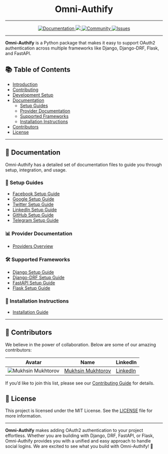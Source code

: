 <h1 align="center">Omni-Authify</h1>

---

<p align="center">
    <a href="https://mukhsin-gitbook.gitbook.io/omni-authify/">
        <img src="https://img.shields.io/static/v1?message=Documented%20on%20GitBook&logo=gitbook&logoColor=ffffff&label=%20&labelColor=5c5c5c&color=3F89A1" alt="Documentation"/>
    </a>
    <a href="https://github.com/Omni-Libraries/omni-authify.git">
        <img src="https://img.shields.io/badge/Open_Source-❤️-FDA599?"/>
    </a>
    <a href="https://discord.gg/BQrvDpcw">
        <img src="https://img.shields.io/badge/Community-Join%20Us-blueviolet" alt="Community"/>
    </a>
    <a href="https://github.com/Omni-Libraries/omni-authify/issues">
        <img src="https://img.shields.io/github/issues/Omni-Libraries/omni-authify" alt="Issues"/>
    </a>
</p>

---

**Omni-Authify** is a Python package that makes it easy to support OAuth2 authentication across multiple frameworks like Django, Django-DRF, Flask, and FastAPI.

## 📚 Table of Contents
- [Introduction](#omni-authify)
- [Contributing](#contributing)
- [Development Setup](#development-setup)
- [Documentation](#documentation)
  - [Setup Guides](#setup-guides)
  - [Provider Documentation](#provider-documentation)
  - [Supported Frameworks](#supported-frameworks)
  - [Installation Instructions](#installation-instructions)
- [Contributors](#contributors)
- [License](#license)

---

## 📄 Documentation

Omni-Authify has a detailed set of documentation files to guide you through setup, integration, and usage.

### 📖 Setup Guides
- [Facebook Setup Guide](docs/setup_guide/facebook.md)
- [Google Setup Guide](docs/setup_guide/google.md)
- [Twitter Setup Guide](docs/setup_guide/twitter.md)
- [LinkedIn Setup Guide](docs/setup_guide/linkedin.md)
- [GitHub Setup Guide](docs/setup_guide/github.md)
- [Telegram Setup Guide](docs/setup_guide/telegram.md)

### 📊 Provider Documentation
- [Providers Overview](docs/providers.md)

### 🛠️ Supported Frameworks
- [Django Setup Guide](docs/usage/django.md)
- [Django-DRF Setup Guide](docs/usage/django-drf.md)
- [FastAPI Setup Guide](docs/usage/fastapi.md)
- [Flask Setup Guide](docs/usage/flask.md)

### 🚀 Installation Instructions
- [Installation Guide](docs/installation.md)

---

## 👥 Contributors

We believe in the power of collaboration. Below are some of our amazing contributors:

| Avatar | Name | LinkedIn |
|--------|------|----------|
| ![Mukhsin Mukhtorov](https://gravatar.com/muxtorov) | [Mukhsin Mukhtorov](https://github.com/Mukhsin0508) | [LinkedIn](https://www.linkedin.com/in/mukhsin-mukhtorov-58b26221b/) |

If you’d like to join this list, please see our [Contributing Guide](CONTRIBUTING.md) for details.

## 📜 License

This project is licensed under the MIT License. See the [LICENSE](../LICENSE) file for more information.

---

**Omni-Authify** makes adding OAuth2 authentication to your project effortless. Whether you are building with Django, DRF, FastAPI, or Flask, Omni-Authify provides you with a unified and easy approach to handle social logins. We are excited to see what you build with Omni-Authify! 🚀

